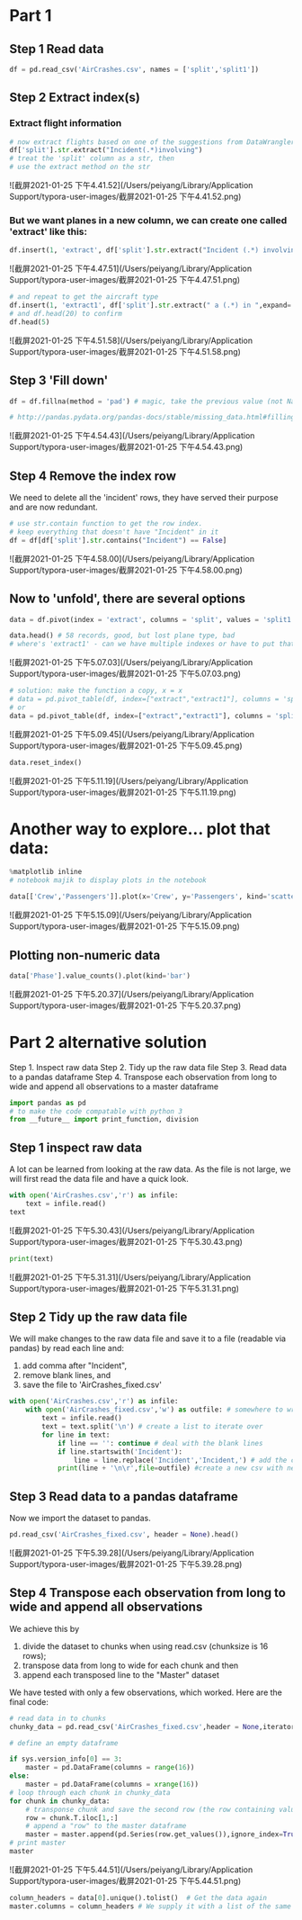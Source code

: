 # Part 1

## Step 1 Read data

```python
df = pd.read_csv('AirCrashes.csv', names = ['split','split1'])
```

## Step 2 Extract index(s)

### Extract flight information

```python
# now extract flights based on one of the suggestions from DataWrangler 
df['split'].str.extract("Incident(.*)involving")
# treat the 'split' column as a str, then 
# use the extract method on the str
```

![截屏2021-01-25 下午4.41.52](/Users/peiyang/Library/Application Support/typora-user-images/截屏2021-01-25 下午4.41.52.png)

### But we want planes in a new column, we can create one called 'extract' like this:

```python
df.insert(1, 'extract', df['split'].str.extract("Incident (.*) involving"), expand=True)
```

![截屏2021-01-25 下午4.47.51](/Users/peiyang/Library/Application Support/typora-user-images/截屏2021-01-25 下午4.47.51.png)

```python
# and repeat to get the aircraft type 
df.insert(1, 'extract1', df['split'].str.extract(" a (.*) in ",expand= True))
# and df.head(20) to confirm
df.head(5)
```

![截屏2021-01-25 下午4.51.58](/Users/peiyang/Library/Application Support/typora-user-images/截屏2021-01-25 下午4.51.58.png)

## Step 3 'Fill down'

```python
df = df.fillna(method = 'pad') # magic, take the previous value (not NaN) and fill down

# http://pandas.pydata.org/pandas-docs/stable/missing_data.html#filling-missing-values-fillna
```

![截屏2021-01-25 下午4.54.43](/Users/peiyang/Library/Application Support/typora-user-images/截屏2021-01-25 下午4.54.43.png)

## Step 4 Remove the index row

We need to delete all the 'incident' rows, they have served their purpose and are now redundant.

```python
# use str.contain function to get the row index.
# keep everything that doesn't have "Incident" in it 
df = df[df['split'].str.contains("Incident") == False]
```

![截屏2021-01-25 下午4.58.00](/Users/peiyang/Library/Application Support/typora-user-images/截屏2021-01-25 下午4.58.00.png)

## Now to 'unfold', there are several options

```python
data = df.pivot(index = 'extract', columns = 'split', values = 'split1') 
```

```python
data.head() # 58 records, good, but lost plane type, bad
# where's 'extract1' - can we have multiple indexes or have to put that data back in?
```

![截屏2021-01-25 下午5.07.03](/Users/peiyang/Library/Application Support/typora-user-images/截屏2021-01-25 下午5.07.03.png)

```python
# solution: make the function a copy, x = x
# data = pd.pivot_table(df, index=["extract","extract1"], columns = 'split', values = 'split1', aggfunc = lambda x: x)   
# or 
data = pd.pivot_table(df, index=["extract","extract1"], columns = 'split', values = 'split1', aggfunc = 'max') 
```

![截屏2021-01-25 下午5.09.45](/Users/peiyang/Library/Application Support/typora-user-images/截屏2021-01-25 下午5.09.45.png)



```python
data.reset_index()
```

![截屏2021-01-25 下午5.11.19](/Users/peiyang/Library/Application Support/typora-user-images/截屏2021-01-25 下午5.11.19.png)





# Another way to explore... plot that data:

```python
%matplotlib inline
# notebook majik to display plots in the notebook

data[['Crew','Passengers']].plot(x='Crew', y='Passengers', kind='scatter')
```

![截屏2021-01-25 下午5.15.09](/Users/peiyang/Library/Application Support/typora-user-images/截屏2021-01-25 下午5.15.09.png)

## Plotting non-numeric data

```python
data['Phase'].value_counts().plot(kind='bar')
```

![截屏2021-01-25 下午5.20.37](/Users/peiyang/Library/Application Support/typora-user-images/截屏2021-01-25 下午5.20.37.png)



# Part 2 alternative solution

Step 1. Inspect raw data
Step 2. Tidy up the raw data file
Step 3. Read data to a pandas dataframe
Step 4. Transpose each observation from long to wide and append all observations to a master dataframe



```python
import pandas as pd
# to make the code compatable with python 3
from __future__ import print_function, division
```



## Step 1 inspect raw data

A lot can be learned from looking at the raw data. As the file is not large, we will first read the data file and have a quick look.

```python
with open('AirCrashes.csv','r') as infile:
  	text = infile.read()
text
```

![截屏2021-01-25 下午5.30.43](/Users/peiyang/Library/Application Support/typora-user-images/截屏2021-01-25 下午5.30.43.png)

```python
print(text)
```

![截屏2021-01-25 下午5.31.31](/Users/peiyang/Library/Application Support/typora-user-images/截屏2021-01-25 下午5.31.31.png)

## Step 2 Tidy up the raw data file

We will make changes to the raw data file and save it to a file (readable via pandas) by read each line and:

1. add comma after "Incident",
2. remove blank lines, and
3. save the file to 'AirCrashes_fixed.csv'

```python
with open('AirCrashes.csv','r') as infile:
    with open('AirCrashes_fixed.csv','w') as outfile: # somewhere to write output to.
        text = infile.read()
        text = text.split('\n') # create a list to iterate over
        for line in text:
            if line == '': continue # deal with the blank lines
            if line.startswith('Incident'):
                line = line.replace('Incident','Incident,') # add the comma after 'Incident' column header
            print(line + '\n\r',file=outfile) #create a new csv with newline and carrige return characters

```

## Step 3 Read data to a pandas dataframe

Now we import the dataset to pandas.

```python
pd.read_csv('AirCrashes_fixed.csv', header = None).head()
```

![截屏2021-01-25 下午5.39.28](/Users/peiyang/Library/Application Support/typora-user-images/截屏2021-01-25 下午5.39.28.png)

## Step 4 Transpose each observation from long to wide and append all observations

We achieve this by

1. divide the dataset to chunks when using read.csv (chunksize is 16 rows);
2. transpose data from long to wide for each chunk and then
3. append each transposed line to the "Master" dataset

We have tested with only a few observations, which worked. Here are the final code:

```python
# read data in to chunks
chunky_data = pd.read_csv('AirCrashes_fixed.csv',header = None,iterator=True,chunksize=16)

# define an empty dataframe 

if sys.version_info[0] == 3:
    master = pd.DataFrame(columns = range(16))
else:
    master = pd.DataFrame(columns = xrange(16))
# loop through each chunk in chunky_data
for chunk in chunky_data:
    # transponse chunk and save the second row (the row containing values not header) to "row"
    row = chunk.T.iloc[1,:]
    # append a "row" to the master dataframe
    master = master.append(pd.Series(row.get_values()),ignore_index=True)
# print master
master
```

![截屏2021-01-25 下午5.44.51](/Users/peiyang/Library/Application Support/typora-user-images/截屏2021-01-25 下午5.44.51.png)

```python
column_headers = data[0].unique().tolist()  # Get the data again
master.columns = column_headers # We supply it with a list of the same length
```









